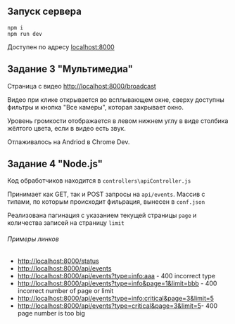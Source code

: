 ## Запуск сервера
```
npm i
npm run dev
```
Доступен по адресу  [localhost:8000](localhost:8000)

## Задание 3 "Мультимедиа"

Страница с видео [http://localhost:8000/broadcast](http://localhost:8000/broadcast)

Видео при клике открывается во всплывающем окне, сверху доступны фильтры и кнопка "Все камеры", которая закрывает окно.

Уровень громкости отображается в левом нижнем углу в виде столбика жёлтого цвета, если в видео есть звук.

Отлаживалось на Andriod в Chrome Dev.

## Задание 4 "Node.js"

Код обработчиков находится в `controllers\apiController.js`

Принимает как GET, так и POST запросы на `api/events`. Массив с типами, по которым происходит фильрация, вынесен в `conf.json`

Реализована пагинация с указанием текущей страницы `page` и количества записей на страницу `limit`

 ###### Примеры линков
 
- [http://localhost:8000/status](http://localhost:8000/status)
- [http://localhost:8000/api/events](http://localhost:8000/api/events)
- [http://localhost:8000/api/events?type=info:aaa](http://localhost:8000/api/events?type=info:aaa) - 400 incorrect type
- [http://localhost:8000/api/events?type=info&page=1&limit=bbb](http://localhost:8000/api/events?type=info&page=1&limit=bbb) - 400 incorrect number of page or limit
- [http://localhost:8000/api/events?type=info:critical&page=3&limit=5](http://localhost:8000/api/events?type=info:critical&page=3&limit=5)
- [http://localhost:8000/api/events?type=critical&page=3&limit=5](http://localhost:8000/api/events?type=critical&page=3&limit=5)- 400 page number is too big
